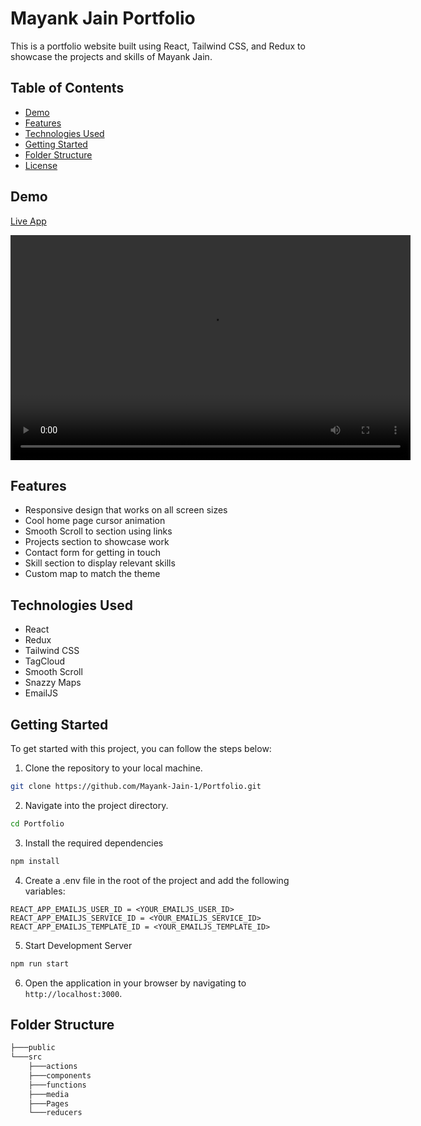 # Mayank Jain Portfolio

This is a portfolio website built using React, Tailwind CSS, and Redux to showcase the projects and skills of Mayank Jain.

## Table of Contents

- [Demo](#demo)
- [Features](#features)
- [Technologies Used](#technologies-used)
- [Getting Started](#getting-started)
- [Folder Structure](#folder-structure)
- [License](#license)

## Demo

[Live App](https://mayank-jain.vercel.app/)

<video src="https://i.imgur.com/4wEJlz4.mp4" width="640" height="360" controls>
Your browser does not support the video tag.
</video>


## Features

- Responsive design that works on all screen sizes
- Cool home page cursor animation
- Smooth Scroll to section using links
- Projects section to showcase work
- Contact form for getting in touch
- Skill section to display relevant skills
- Custom map to match the theme

## Technologies Used

- React
- Redux
- Tailwind CSS
- TagCloud
- Smooth Scroll
- Snazzy Maps
- EmailJS

## Getting Started

To get started with this project, you can follow the steps below:

1. Clone the repository to your local machine.

```bash
git clone https://github.com/Mayank-Jain-1/Portfolio.git
```

2. Navigate into the project directory.

```bash
cd Portfolio
```
3. Install the required dependencies

```bash
npm install
```

4. Create a .env file in the root of the project and add the following variables:

```.env
REACT_APP_EMAILJS_USER_ID = <YOUR_EMAILJS_USER_ID>
REACT_APP_EMAILJS_SERVICE_ID = <YOUR_EMAILJS_SERVICE_ID>
REACT_APP_EMAILJS_TEMPLATE_ID = <YOUR_EMAILJS_TEMPLATE_ID>
```

5. Start Development Server

```bash
npm run start
```

6. Open the application in your browser by navigating to `http://localhost:3000`.


## Folder Structure

```bash
├───public
└───src
    ├───actions
    ├───components
    ├───functions
    ├───media
    ├───Pages
    └───reducers
```
